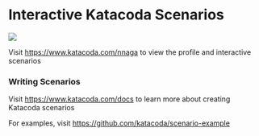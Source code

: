 # Interactive Katacoda Scenarios

[![](http://shields.katacoda.com/katacoda/nnaga/count.svg)](https://www.katacoda.com/nnaga "Get your profile on Katacoda.com")

Visit https://www.katacoda.com/nnaga to view the profile and interactive scenarios

### Writing Scenarios
Visit https://www.katacoda.com/docs to learn more about creating Katacoda scenarios

For examples, visit https://github.com/katacoda/scenario-example
